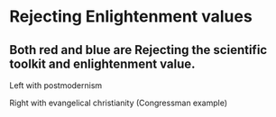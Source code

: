 # Rejecting Enlightenment values

## Both red and blue are Rejecting the scientific toolkit and enlightenment value.

Left with postmodernism

Right with evangelical christianity (Congressman example)
